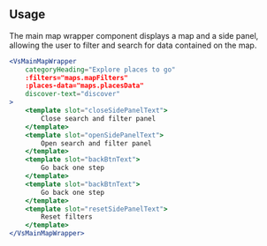 ## Usage
The main map wrapper component displays a map and a side panel, allowing the
user to filter and search for data contained on the map.

```jsx
<VsMainMapWrapper
    categoryHeading="Explore places to go"
    :filters="maps.mapFilters"
    :places-data="maps.placesData"
    discover-text="discover"
>
    <template slot="closeSidePanelText">
        Close search and filter panel
    </template>
    <template slot="openSidePanelText">
        Open search and filter panel
    </template>
    <template slot="backBtnText">
        Go back one step
    </template>
    <template slot="backBtnText">
        Go back one step
    </template>
    <template slot="resetSidePanelText">
        Reset filters
    </template>
</VsMainMapWrapper>
```